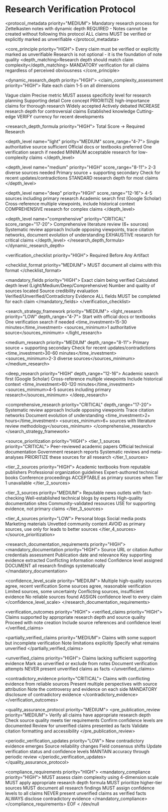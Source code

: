 # Research Verification Protocol

<protocol_metadata priority="MEDIUM">
<purpose>Mandatory research process for Zettelkasten notes with dynamic depth</purpose>
<status>REQUIRED - Notes cannot be created without following this protocol</status>
<enforcement>ALL claims MUST be verified or explicitly marked as unverifiable</enforcement>
</protocol_metadata>

<core_principle priority="HIGH">
<definition>Every claim must be verified or explicitly marked as unverifiable</definition>
<foundation>Research is not optional - it is the foundation of note quality</foundation>
<depth_matching>Research depth should match claim complexity</depth_matching>
<enforcement>MANDATORY verification for all claims regardless of perceived obviousness</enforcement>
</core_principle>

<dynamic_research_depth priority="HIGH">
<claim_complexity_assessment priority="HIGH">
  <instruction>Rate each claim 1-5 on all dimensions</instruction>
  
  <dimension name="specificity" priority="MEDIUM">
    <scale_1>Vague claim</scale_1>
    <scale_5>Precise metric</scale_5>
    <enforcement>MUST assess specificity level for research planning</enforcement>
  </dimension>
  
  <dimension name="importance" priority="HIGH">
    <scale_1>Supporting detail</scale_1>
    <scale_5>Core concept</scale_5>
    <enforcement>PRIORITIZE high-importance claims for thorough research</enforcement>
  </dimension>
  
  <dimension name="controversy" priority="HIGH">
    <scale_1>Widely accepted</scale_1>
    <scale_5>Actively debated</scale_5>
    <enforcement>INCREASE research depth for controversial claims</enforcement>
  </dimension>
  
  <dimension name="recency" priority="MEDIUM">
    <scale_1>Established knowledge</scale_1>
    <scale_5>Cutting-edge</scale_5>
    <enforcement>VERIFY currency for recent developments</enforcement>
  </dimension>
</claim_complexity_assessment>

<research_depth_formula priority="HIGH">
  <calculation>Total Score → Required Research</calculation>
  
  <depth_level name="light" priority="MEDIUM" score_range="4-7">
    <requirement>Single authoritative source sufficient</requirement>
    <approach>Official docs or textbooks preferred</approach>
    <verification>One verification search if needed</verification>
    <enforcement>MINIMUM acceptable research for low-complexity claims</enforcement>
  </depth_level>
  
  <depth_level name="medium" priority="HIGH" score_range="8-11">
    <requirement>2-3 diverse sources needed</requirement>
    <approach>Primary source + supporting secondary</approach>
    <verification>Check for recent updates/contradictions</verification>
    <enforcement>STANDARD research depth for most claims</enforcement>
  </depth_level>
  
  <depth_level name="deep" priority="HIGH" score_range="12-16">
    <requirement>4-5 sources including primary research</requirement>
    <approach>Academic search first (Google Scholar)</approach>
    <verification>Cross-reference multiple viewpoints, include historical context</verification>
    <enforcement>COMPREHENSIVE research for complex claims</enforcement>
  </depth_level>
  
  <depth_level name="comprehensive" priority="CRITICAL" score_range="17-20">
    <requirement>Comprehensive literature review (6+ sources)</requirement>
    <approach>Systematic review approach</approach>
    <verification>Include opposing viewpoints, trace citation networks, document evolution of understanding</verification>
    <enforcement>EXHAUSTIVE research for critical claims</enforcement>
  </depth_level>
</research_depth_formula>
</dynamic_research_depth>

<verification_checklist priority="HIGH">
<requirement>Required Before Any Artifact</requirement>

<checklist_format priority="MEDIUM">
  <template>
    Claims Requiring Verification:
    1. [Claim]: _______________
       Research Depth: ___
       Sources Found: ___
       Quality Assessment: ___
       Verification Status: ___
    2. [Next Claim]: _______________
       [Same fields]
  </template>
  <enforcement>MUST document all claims with this format</enforcement>
</checklist_format>

<mandatory_fields priority="HIGH">
  <field name="claim_statement">Exact claim being verified</field>
  <field name="research_depth">Calculated depth level (Light/Medium/Deep/Comprehensive)</field>
  <field name="sources_found">Number and quality of sources located</field>
  <field name="quality_assessment">Source credibility evaluation</field>
  <field name="verification_status">Verified/Unverified/Contradictory Evidence</field>
  <enforcement>ALL fields MUST be completed for each claim</enforcement>
</mandatory_fields>
</verification_checklist>

<search_strategy_framework priority="MEDIUM">
<light_research priority="LOW" depth_range="4-7">
  <approach>Start with official docs or textbooks</approach>
  <verification>One verification search if needed</verification>
  <time_investment>15-30 minutes</time_investment>
  <sources_minimum>1 authoritative source</sources_minimum>
</light_research>

<medium_research priority="MEDIUM" depth_range="8-11">
  <approach>Primary source + supporting secondary</approach>
  <verification>Check for recent updates/contradictions</verification>
  <time_investment>30-60 minutes</time_investment>
  <sources_minimum>2-3 diverse sources</sources_minimum>
</medium_research>

<deep_research priority="HIGH" depth_range="12-16">
  <approach>Academic search first (Google Scholar)</approach>
  <verification>Cross-reference multiple viewpoints</verification>
  <context>Include historical context</context>
  <time_investment>60-120 minutes</time_investment>
  <sources_minimum>4-5 sources including primary research</sources_minimum>
</deep_research>

<comprehensive_research priority="CRITICAL" depth_range="17-20">
  <approach>Systematic review approach</approach>
  <verification>Include opposing viewpoints</verification>
  <analysis>Trace citation networks</analysis>
  <documentation>Document evolution of understanding</documentation>
  <time_investment>2+ hours</time_investment>
  <sources_minimum>6+ sources with literature review methodology</sources_minimum>
</comprehensive_research>
</search_strategy_framework>

<source_prioritization priority="HIGH">
<tier_1_sources priority="CRITICAL">
  <source>Peer-reviewed academic papers</source>
  <source>Official technical documentation</source>
  <source>Government research reports</source>
  <source>Systematic reviews and meta-analyses</source>
  <enforcement>PRIORITIZE these sources for all research</enforcement>
</tier_1_sources>

<tier_2_sources priority="HIGH">
  <source>Academic textbooks from reputable publishers</source>
  <source>Professional organization guidelines</source>
  <source>Expert-authored technical books</source>
  <source>Conference proceedings</source>
  <enforcement>ACCEPTABLE as primary sources when Tier 1 unavailable</enforcement>
</tier_2_sources>

<tier_3_sources priority="MEDIUM">
  <source>Reputable news outlets with fact-checking</source>
  <source>Well-established technical blogs by experts</source>
  <source>High-quality documentation sites</source>
  <source>Community-validated resources</source>
  <enforcement>USE for supporting evidence, not primary claims</enforcement>
</tier_3_sources>

<tier_4_sources priority="LOW">
  <source>Personal blogs</source>
  <source>Social media posts</source>
  <source>Marketing materials</source>
  <source>Unvetted community content</source>
  <enforcement>AVOID as primary sources, use only for leads to better sources</enforcement>
</tier_4_sources>
</source_prioritization>

<research_documentation_requirements priority="HIGH">
<mandatory_documentation priority="HIGH">
  <requirement>Source URL or citation</requirement>
  <requirement>Author credentials assessment</requirement>
  <requirement>Publication date and relevance</requirement>
  <requirement>Key supporting evidence extracted</requirement>
  <requirement>Conflicting information noted</requirement>
  <requirement>Confidence level assigned</requirement>
  <enforcement>DOCUMENT all research findings systematically</enforcement>
</mandatory_documentation>

<confidence_level_scale priority="MEDIUM">
  <level name="high_confidence" score="4-5">Multiple high-quality sources agree, recent verification</level>
  <level name="medium_confidence" score="3">Some sources agree, reasonable verification</level>
  <level name="low_confidence" score="2">Limited sources, some uncertainty</level>
  <level name="uncertain" score="1">Conflicting sources, insufficient evidence</level>
  <level name="unverifiable" score="0">No reliable sources found</level>
  <enforcement>ASSIGN confidence level to every claim</enforcement>
</confidence_level_scale>
</research_documentation_requirements>

<verification_outcomes priority="HIGH">
<verified_claims priority="HIGH">
  <definition>Claims supported by appropriate research depth and source quality</definition>
  <action>Proceed with note creation</action>
  <documentation>Include source references and confidence level</documentation>
</verified_claims>

<partially_verified_claims priority="MEDIUM">
  <definition>Claims with some support but incomplete verification</definition>
  <action>Note limitations explicitly</action>
  <documentation>Specify what remains unverified</documentation>
</partially_verified_claims>

<unverified_claims priority="HIGH">
  <definition>Claims lacking sufficient supporting evidence</definition>
  <action>Mark as unverified or exclude from notes</action>
  <documentation>Document verification attempts</documentation>
  <enforcement>NEVER present unverified claims as facts</enforcement>
</unverified_claims>

<contradictory_evidence priority="CRITICAL">
  <definition>Claims with conflicting evidence from reliable sources</definition>
  <action>Present multiple perspectives with source attribution</action>
  <documentation>Note the controversy and evidence on each side</documentation>
  <enforcement>MANDATORY disclosure of contradictory evidence</enforcement>
</contradictory_evidence>
</verification_outcomes>

<quality_assurance_protocol priority="MEDIUM">
<pre_publication_review priority="MEDIUM">
  <step>Verify all claims have appropriate research depth</step>
  <step>Check source quality meets tier requirements</step>
  <step>Confirm confidence levels are documented</step>
  <step>Review for unverified claims presented as facts</step>
  <step>Validate citation formatting and accessibility</step>
</pre_publication_review>

<periodic_verification_updates priority="LOW">
  <trigger>New contradictory evidence emerges</trigger>
  <trigger>Source reliability changes</trigger>
  <trigger>Field consensus shifts</trigger>
  <action>Update verification status and confidence levels</action>
  <enforcement>MAINTAIN accuracy through periodic review</enforcement>
</periodic_verification_updates>
</quality_assurance_protocol>

<compliance_requirements priority="HIGH">
<mandatory_compliance priority="HIGH">
  <requirement>MUST assess claim complexity using 4-dimension scale</requirement>
  <requirement>MUST apply appropriate research depth formula</requirement>
  <requirement>MUST prioritize higher-tier sources</requirement>
  <requirement>MUST document all research findings</requirement>
  <requirement>MUST assign confidence levels to all claims</requirement>
  <requirement>NEVER present unverified claims as verified facts</requirement>
  <requirement>ALWAYS disclose contradictory evidence</requirement>
</mandatory_compliance>
</compliance_requirements>
EOF < /dev/null